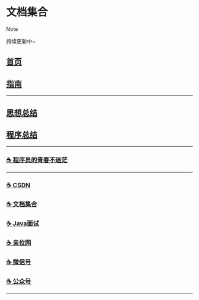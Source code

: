 # 文档集合

> [!NOTE]
> 持续更新中~

## [首页](https://www.yjava.cn/)
## [指南](https://www.yjava.cn/#/guide/)

---

## [思想总结](https://www.yjava.cn/#/summary/) 
## [程序总结](https://www.yjava.cn/#/program/)

---

[//]: # (### [☕️ 介绍]&#40;https://www.yjava.cn/#/me/&#41;)
### [☕️ 程序员的青春不迷茫](https://www.yjava.cn/#/book/zi-zhu)

---

### [☕️ CSDN](https://yangchunjian.blog.csdn.net) 
### [☕️ 文档集合](https://www.yjava.cn/#/guide/) 
### [☕️ Java面试](https://javainterview.cn)
### [☕️ 亲位网](https://dearlocation.com)
### [☕️ 微信号](https://www.yjava.cn/imgs/dearlocation.jpeg)
### [☕️ 公众号](https://www.yjava.cn/imgs/qrcode_for_gh_8756901e5b12_344.jpg)

---
